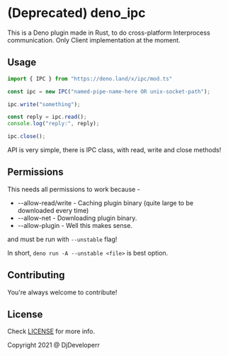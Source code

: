# (Deprecated) deno_ipc

This is a Deno plugin made in Rust, to do cross-platform Interprocess communication. Only Client implementation at the moment.

## Usage

```ts
import { IPC } from "https://deno.land/x/ipc/mod.ts"

const ipc = new IPC("named-pipe-name-here OR unix-socket-path");

ipc.write("something");

const reply = ipc.read();
console.log("reply:", reply);

ipc.close();
```

API is very simple, there is IPC class, with read, write and close methods!

## Permissions

This needs all permissions to work because -
- --allow-read/write - Caching plugin binary (quite large to be downloaded every time)
- --allow-net - Downloading plugin binary.
- --allow-plugin - Well this makes sense.

and must be run with `--unstable` flag!

In short, `deno run -A --unstable <file>` is best option.

## Contributing

You're always welcome to contribute!

## License

Check [LICENSE](LICENSE) for more info.

Copyright 2021 @ DjDeveloperr

